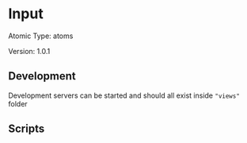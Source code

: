 # Input

Atomic Type: atoms

Version: 1.0.1

## Development

Development servers can be started and should all exist inside `"views"` folder

## Scripts
